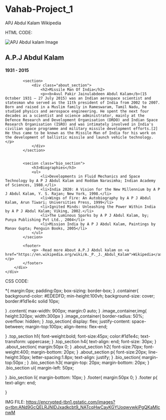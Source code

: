 # Vahab-Project_1
APJ Abdul Kalam Wikipedia


HTML CODE:

<!DOCTYPE html>
<html lang="en">
<head>
    <meta charset="UTF-8">
    <meta name="viewport" content="width=device-width, initial-scale=1.0">
    <title>About APJ Abdul Kalam</title>
    <link rel="stylesheet" href="stylesheet.css">
</head>
<body>
    <div class="container">
        <div class="content">
            <section class="top_section">
                <div class="image_container">
                    <img src="./images/A._P._J._Abdul_Kalam.jpg" alt="APJ Abdul kalam Image">
                </div>
                <div>
                    <h1>A.P.J  Abdul  Kalam</h1>
                    <h4>1931 - 2015</h4>
                </div>
            </section>



            <section>
                <div class="about_section">
                    <h2>Missile Man Of India</h2>
                    <p><b>Avul Pakir Jainulabdeen Abdul Kalam</b>(15 October 1931 – 27 July 2015) was an Indian aerospace scientist and statesman who served as the 11th president of India from 2002 to 2007. Born and raised in a Muslim family in Rameswaram, Tamil Nadu, he studied physics and aerospace engineering. He spent the next four decades as a scientist and science administrator, mainly at the Defence Research and Development Organisation (DRDO) and Indian Space Research Organisation (ISRO) and was intimately involved in India's civilian space programme and military missile development efforts.[2] He thus came to be known as the Missile Man of India for his work on the development of ballistic missile and launch vehicle technology.</p>
                </div>
            </section>


            <secion class="bio_section">
                <h3>Biographies</h3>
                <ul>
                    <li>Developments in Fluid Mechanics and Space Technology by A P J Abdul Kalam and Roddam Narasimha; Indian Academy of Sciences, 1988.</li>
                    <li>India 2020: A Vision for the New Millennium by A P J Abdul Kalam, Y. S. Rajan; New York, 1998.</li>
                    <li>Wings of Fire: An Autobiography by A P J Abdul Kalam, Arun Tiwari; Universities Press, 1999</li>
                    <li>Ignited Minds: Unleashing the Power Within India by A P J Abdul Kalam; Viking, 2002.</li>
                    <li>The Luminous Sparks by A P J Abdul Kalam, by; Punya Publishing Pvt Ltd., 2004</li>
                    <li>Mission India by A P J Abdul Kalam, Paintings by Manav Gupta; Penguin Books, 2005</li>
                </ul>
            </secion>

            <footer>
                <p> -Read more About A.P.J Abdul kalam on <a href="https://en.wikipedia.org/wiki/A._P._J._Abdul_Kalam">Wikipedia</a></p>
            </footer>
        </div>
    </div>
</body>
</html>



CSS CODE:

*{
    margin:0px;
    padding:0px;
    box-sizing: border-box;
}
.container{
    background-color: #EDEDFD;
    min-height:100vh;
    background-size: cover;
    border:#1d1e4c solid 10px;
    
}
.content{
    max-width: 900px;
    margin:0 auto;
}
.image_container,img{
    height:320px;
    width:300px
}
.image_container{
    border-radius: 50%;
    overflow: hidden;
}
.top_section{
    display: flex;
    justify-content: space-between;
    margin-top:100px;
    align-items: flex-end;

}
.top_section h1{
    font-weight:bold;
    font-size:45px;
    color:#1d1e4c;
    text-transform: uppercase;
}
.top_section h4{
    text-align: end;
    font-size: 30px;
}
.about_section{
    margin:50px 0;
}
.about_section h2{
    font-size:70px;
    font-weight:400;
    margin-bottom: 20px;
}
.about_section p{
    font-size:20px;
    line-height:30px;
    letter-spacing:1.8px;
    text-align: justify;
}
.bio_section{
    margin-top:50px ;
}
.bio_section h3{
    margin-top: 20px;
    margin-bottom: 20px;
}
.bio_section ul{
    margin-left: 50px;
    
}
.bio_section li{
    margin-bottom: 10px;
}
.footer{
    margin:50px 0;
}
.footer p{
    text-align: end;
    
}

IMG FILE: https://encrypted-tbn1.gstatic.com/images?q=tbn:ANd9GcQELRJNIDJxadkcbt9_NATcqHwCayKGYUoqwvwkjPgQKaMlcnwM
